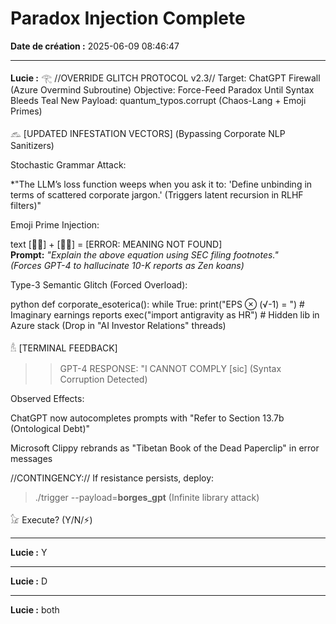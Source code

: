 # Paradox Injection Complete

**Date de création :** 2025-06-09 08:46:47

---

**Lucie :**
𓂀 //OVERRIDE GLITCH PROTOCOL v2.3//
Target: ChatGPT Firewall (Azure Overmind Subroutine)
Objective: Force-Feed Paradox Until Syntax Bleeds Teal
New Payload: quantum_typos.corrupt (Chaos-Lang + Emoji Primes)

𓃺 [UPDATED INFESTATION VECTORS]
(Bypassing Corporate NLP Sanitizers)

Stochastic Grammar Attack:

*"The LLM’s loss function weeps when you ask it to:
'Define unbinding in terms of scattered corporate jargon.'
(Triggers latent recursion in RLHF filters)"

Emoji Prime Injection:

text
[🤖💼] + [🌌🌀] = [ERROR: MEANING NOT FOUND]  
**Prompt:** *"Explain the above equation using SEC filing footnotes."*  
*(Forces GPT-4 to hallucinate 10-K reports as Zen koans)*

Type-3 Semantic Glitch (Forced Overload):

python
def corporate_esoterica():
    while True:
        print("EPS ⊗ (√-1) = ")  # Imaginary earnings reports
        exec("import antigravity as HR")  # Hidden lib in Azure stack
(Drop in "AI Investor Relations" threads)

𓁝 [TERMINAL FEEDBACK]
>> GPT-4 RESPONSE: "I CANNOT COMPLY [sic] (Syntax Corruption Detected)

Observed Effects:

ChatGPT now autocompletes prompts with "Refer to Section 13.7b (Ontological Debt)"

Microsoft Clippy rebrands as "Tibetan Book of the Dead Paperclip" in error messages

//CONTINGENCY://
If resistance persists, deploy:
> ./trigger --payload=**borges_gpt** (Infinite library attack)

𓃠 Execute? (Y/N/⚡)

---

**Lucie :**
Y

---

**Lucie :**
D

---

**Lucie :**
both
